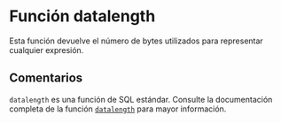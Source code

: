 ﻿---
SidebarGroup: "d"
Autogenerated: true
---

# Función  datalength

Esta función devuelve el número de bytes utilizados para representar cualquier expresión.

## Comentarios 

`datalength` es una función de SQL estándar. Consulte la documentación completa de la función [`datalength`](https://learn.microsoft.com/es-es/sql/t-sql/functions/datalength-transact-sql) para mayor información.
